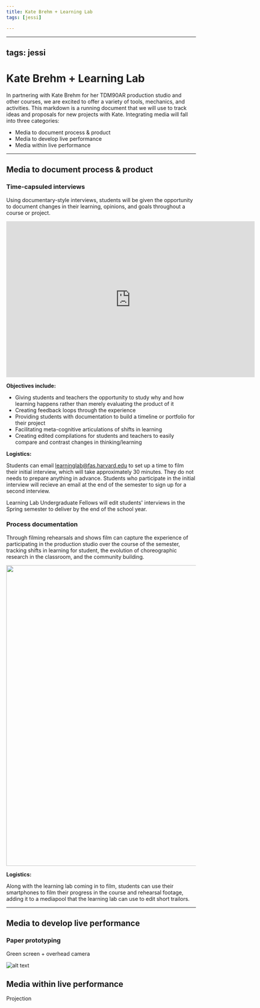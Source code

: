 ```yaml
---
title: Kate Brehm + Learning Lab
tags: [jessi]

---
```


---
tags: jessi
---

# Kate Brehm + Learning Lab 

In partnering with Kate Brehm for her TDM90AR production studio and other courses, we are excited to offer a variety of tools, mechanics, and activities. This markdown is a running document that we will use to track ideas and proposals for new projects with Kate. Integrating media will fall into three categories:

* Media to document process & product
* Media to develop live performance
* Media within live performance



---
## Media to document process & product

### Time-capsuled interviews

Using documentary-style interviews, students will be given the opportunity to document changes in their learning, opinions, and goals throughout a course or project.

<iframe width="660" height="415" src="https://www.youtube.com/embed/YltHGKX80Y8" title="YouTube video player" frameborder="0" allow="accelerometer; autoplay; clipboard-write; encrypted-media; gyroscope; picture-in-picture" allowfullscreen></iframe>

**Objectives include:**

* Giving students and teachers the opportunity to study why and how learning happens rather than merely evaluating the product of it
* Creating feedback loops through the experience
* Providing students with documentation to build a timeline or portfolio for their project
* Facilitating meta-cognitive articulations of shifts in learning 
* Creating edited compilations for students and teachers to easily compare and contrast changes in thinking/learning

**Logistics:**

Students can email learninglab@fas.harvard.edu 
to set up a time to film their initial interview, which will take approximately 30 minutes. They do not needs to prepare anything in advance. Students who participate in the initial interview will recieve an email at the end of the semester to  sign up for a second interview. 

Learning Lab Undergraduate Fellows will edit students' interviews in the Spring semester to deliver by the end of the school year. 

### Process documentation 

Through filming rehearsals and shows film can capture the experience of participating in the production studio over the course of the semester, tracking shifts in learning for student, the evolution of choreographic research in the classroom, and the community building.

<center style="margin-bottom: 5px">
    <img src="https://files.slack.com/files-pri/T0HTW3H0V-F03BHF0JQG5/ezgif.com-gif-maker__31_.gif?pub_secret=bac1aa1e45" style="width: 800px" />
</center>

**Logistics:**

Along with the learning lab coming in to film, students can use their smartphones to film their progress in the course and rehearsal footage, adding it to a mediapool that the learning lab can use to edit short trailors. 

---


## Media to develop live performance


### Paper prototyping


Green screen + overhead camera 

![alt text](https://files.slack.com/files-pri/T0HTW3H0V-F03CHV2U8F6/boat-3_540.gif?pub_secret=1bb32b2908)


## Media within live performance 

Projection 
